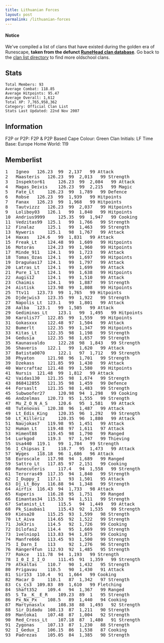 ```yaml
---
title: Lithuanian Forces
layout: post
permalink: /lithuanian-forces
---
```


#### Notice
We've compiled a list of clans that have existed during the golden era of Runescape, **taken from the defunct [RuneHead clan database](https://web.archive.org/web/20070108040636/http://runehead.com/)**. Go back to the [clan list directory](https://www.runescapehall.net/runescapeclans) to find more oldschool clans.

## Stats

    Total Members: 93
    Average Combat: 118.85
    Average Hitpoints: 95.47
    Average Overall: 1,612
    Total XP: 7,765,958,362
    Category: Official Clan List
    Stats Last Updated: 22nd Nov 2007

	
## Information

F2P or P2P: F2P & P2P Based
Cape Colour: Green
Clan Initials: LF
Time Base: Europe
Home World: 119 

## Memberlist

<pre>
1 	Igneo 	126.23 	99 	2,137 	99 Attack	
2 	Maasteris 	126.23 	99 	2,013 	99 Strength	
3 	Inspektor61 	126.23 	99 	2,084 	99 Attack	
4 	Magas_Deivis 	126.23 	99 	2,215 	99 Magic	
5 	Fate_Lt 	126.23 	99 	1,789 	99 Defence	
6 	Robse 	126.23 	99 	1,939 	99 Hitpoints	
7 	Fanax 	126.23 	99 	1,968 	99 Hitpoints	
8 	Tautvizzz 	126.23 	99 	2,037 	99 Hitpoints	
9 	Loliboy03 	126.1 	99 	1,840 	99 Hitpoints	
10 	Andrius9999 	125.35 	99 	1,947 	99 Cooking	
11 	Vedzitas99 	125.1 	99 	1,766 	99 Strength	
12 	Finalaz 	125.1 	99 	1,463 	99 Strength	
13 	Nyweris 	125.1 	98 	1,767 	99 Attack	
14 	Haxas 	124.6 	99 	1,831 	99 Attack	
15 	Freak_Lt 	124.48 	99 	1,609 	99 Hitpoints	
16 	Motoras 	124.23 	99 	1,960 	99 Hitpoints	
17 	Minde_911 	124.1 	99 	1,723 	99 Attack	
18 	Tomas_Ozas 	124.1 	99 	1,697 	99 Hitpoints	
19 	Dragunas17 	124.1 	99 	1,797 	99 Attack	
20 	Latras_Lt 	124.1 	99 	1,699 	99 Attack	
21 	Pure_1_Lt 	124.1 	99 	1,638 	99 Hitpoints	
22 	Augis12 	124.1 	99 	1,510 	99 Attack	
23 	Chaimis 	124.1 	99 	1,887 	99 Strength	
24 	Aistisk 	123.98 	99 	1,808 	99 Hitpoints	
25 	Ttv11 	123.73 	99 	1,765 	99 Hitpoints	
26 	Djdejwis3 	123.35 	99 	1,922 	99 Strength	
27 	Napolis_Lt 	123.1 	99 	1,801 	99 Attack	
28 	Aalba 	123.1 	99 	1,505 	99 Attack	
29 	Gediminas_Lt 	123.1 	99 	1,495 	99 Hitpoints	
30 	Karolis77 	122.85 	99 	1,559 	99 Hitpoints	
31 	Gokasxxx 	122.48 	97 	1,504 	99 Attack	
32 	Bumerlt 	122.35 	99 	1,347 	99 Hitpoints	
33 	Kitas_Lt 	122.35 	98 	1,198 	99 Strength	
34 	Gedusia 	122.35 	98 	1,657 	99 Strength	
35 	Kaunasvaldo 	122.28 	98 	1,843 	99 Strength	
36 	Shaveris 	122.1 	99 	1,620 	99 Attack	
37 	Batista0070 	122.1 	97 	1,712 	99 Strength	
38 	Phyaton 	121.98 	96 	1,701 	99 Strength	
39 	Dzekass 	121.85 	99 	1,430 	99 Attack	
40 	Warcraftaz 	121.48 	99 	1,580 	99 Hitpoints	
41 	Nursis 	121.48 	99 	1,812 	99 Attack	
42 	Vaidas130 	121.35 	98 	1,674 	99 Strength	
43 	868412855 	121.35 	98 	1,459 	99 Defence	
44 	Forsaslt 	121.35 	98 	1,483 	99 Strength	
45 	Subwoofer27 	120.98 	94 	1,298 	99 Cooking	
46 	Andzelmas 	120.73 	95 	1,555 	99 Strength	
47 	Mu_Z_O_N_A_S 	120.6 	95 	1,581 	99 Attack	
48 	Tutenovas 	120.38 	96 	1,487 	99 Attack	
49 	Lt_Edis_King 	120.35 	96 	1,292 	99 Strength	
50 	Lt_Killeriz 	120.35 	96 	1,880 	99 Attack	
51 	Naujokas7 	119.98 	95 	1,451 	99 Attack	
52 	Human_Lt 	119.48 	97 	1,611 	97 Attack	
53 	Himent88 	119.45 	98 	1,790 	99 Ranged	
54 	Lurkgod 	119.3 	97 	1,947 	99 Thieving	
55 	Usa440 	119.1 	99 	1,784 	99 Strength	
56 	I_Chipsas_I 	118.7 	95 	1,473 	99 Attack	
57 	Wyges 	118.18 	96 	1,686 	96 Attack	
58 	Euroscale 	117.98 	94 	1,689 	99 Ranged	
59 	Sattro_Lt 	117.85 	97 	2,151 	99 Cooking	
60 	Runecuteris 	117.4 	94 	1,558 	99 Strength	
61 	Terorras49 	117.35 	94 	1,840 	99 Strength	
62 	I_Duppy_I 	117.1 	93 	1,501 	95 Attack	
63 	Dj_Lt_Boy 	116.88 	94 	1,348 	99 Strength	
64 	Airfix 	116.43 	94 	1,733 	98 Attack	
65 	Kuperis 	116.28 	95 	1,751 	99 Ranged	
66 	Eimantas34 	115.53 	94 	1,511 	99 Strength	
67 	Satanist_Lt 	115.5 	94 	1,449 	99 Attack	
68 	Pk_Siaubas1 	115.43 	92 	1,535 	99 Strength	
69 	Kiesa20 	115.25 	93 	1,599 	98 Strength	
70 	Lt_Aiva 	114.65 	92 	1,522 	99 Strength	
71 	Jok3ris 	114.5 	92 	1,726 	99 Cooking	
72 	Dilofas2 	114.4 	95 	1,669 	99 Strength	
73 	1velniop1 	113.83 	94 	1,875 	99 Cooking	
74 	Manfre666 	113.45 	93 	1,500 	99 Strength	
75 	I_Darn_I 	113 	92 	1,276 	96 Strength	
76 	Ranger4fun 	112.93 	92 	1,485 	95 Strength	
77 	Rokce 	111.78 	94 	1,193 	99 Strength	
78 	I_0_I_I_I_O 	111.45 	91 	1,359 	99 Strength	
79 	Atkaltas 	110.7 	90 	1,432 	95 Strength	
80 	Prigavau 	110.5 	90 	1,430 	91 Attack	
81 	Sir153 	110.4 	91 	1,664 	99 Cooking	
82 	Macar_D 	110.1 	87 	1,342 	97 Strength	
83 	Cs_Cs3 	109.83 	89 	1,610 	99 Fletching	
84 	Shaft352 	109.4 	94 	1,367 	99 Ranged	
85 	S_Ta__K__E_R 	109.23 	89 	1 	95 Strength	
86 	Px_Nx_Px 	108.5 	89 	1,440 	94 Cooking	
87 	Martynasxlx 	108.38 	88 	1,493 	92 Strength	
88 	Sir_Didadu 	108.13 	87 	1,211 	90 Strength	
89 	Mantoka1 	107.48 	87 	1,004 	92 Strength	
90 	Red_Cross_Lt 	107.18 	87 	1,480 	91 Strength	
91 	Zygonas 	107.13 	87 	1,230 	88 Strength	
92 	I_Gedux_I 	106.15 	86 	1,538 	87 Cooking	
93 	Padrezas 	105.05 	84 	1,385 	90 Strength
</pre>
